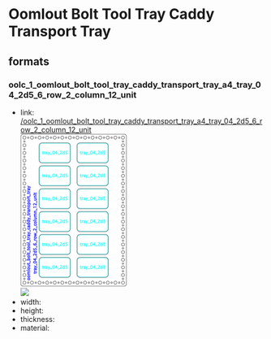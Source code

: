 # Oomlout Bolt Tool Tray Caddy Transport Tray


## formats

### oolc_1_oomlout_bolt_tool_tray_caddy_transport_tray_a4_tray_04_2d5_6_row_2_column_12_unit
* link: [/oolc_1_oomlout_bolt_tool_tray_caddy_transport_tray_a4_tray_04_2d5_6_row_2_column_12_unit](oolc_1_oomlout_bolt_tool_tray_caddy_transport_tray_a4_tray_04_2d5_6_row_2_column_12_unit)  
![](oolc_1_oomlout_bolt_tool_tray_caddy_transport_tray_a4_tray_04_2d5_6_row_2_column_12_unit/working_300.png)  
![](oolc_1_oomlout_bolt_tool_tray_caddy_transport_tray_a4_tray_04_2d5_6_row_2_column_12_unit/image_300.jpg)  
* width:   
* height:   
* thickness:   
* material:   
 
